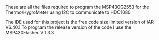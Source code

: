 These are all the files required to program the MSP430G2553 for the Thermo/HygroMeter using I2C to communicate to HDC1080

The IDE used for this project is the free code size limited version of IAR V6.40.1
To program the release version of the code I use the MSP430Flasher V 1.3.3
